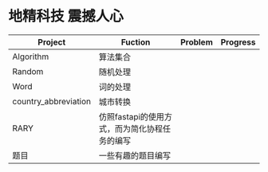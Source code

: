 # 地精科技 震撼人心 <br>


Project     |  Fuction   |  Problem  | Progress
----         |   -----------     |   -----------   |   ----------- 
Algorithm        |   算法集合     |      |
Random           |   随机处理  |     |
Word                 | 词的处理              |   |
country_abbreviation  |   城市转换     |      |
RARY |   仿照fastapi的使用方式，而为简化协程任务的编写     |      |
题目 |   一些有趣的题目编写    |      |
